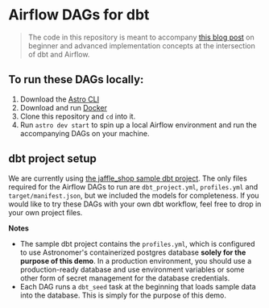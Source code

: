 # Airflow DAGs for dbt

> The code in this repository is meant to accompany [this blog post](https://astronomer.io/blog/airflow-dbt-1) on
> beginner and advanced implementation concepts at the intersection of dbt and Airflow.

## To run these DAGs locally:

1. Download the [Astro CLI](https://github.com/astronomer/astro-cli)
2. Download and run [Docker](https://docs.docker.com/docker-for-mac/install/)
3. Clone this repository and `cd` into it.
4. Run `astro dev start` to spin up a local Airflow environment and run the accompanying DAGs on your machine.

## dbt project setup

We are currently using [the jaffle_shop sample dbt project](https://github.com/fishtown-analytics/jaffle_shop). 
The only files required for the Airflow DAGs to run are `dbt_project.yml`, `profiles.yml` and 
`target/manifest.json`, but we included the models for completeness. If you would like to try these DAGs with 
your own dbt workflow, feel free to drop in your own project files.

**Notes** 
- The sample dbt project contains the `profiles.yml`, which is configured to use Astronomer's 
containerized postgres database **solely for the purpose of this demo**. In a production environment, you should use a 
production-ready database and use environment variables or some other form of secret management for the database 
credentials.
- Each DAG runs a `dbt_seed` task at the beginning that loads sample data into the database. This is simply for the
purpose of this demo.
